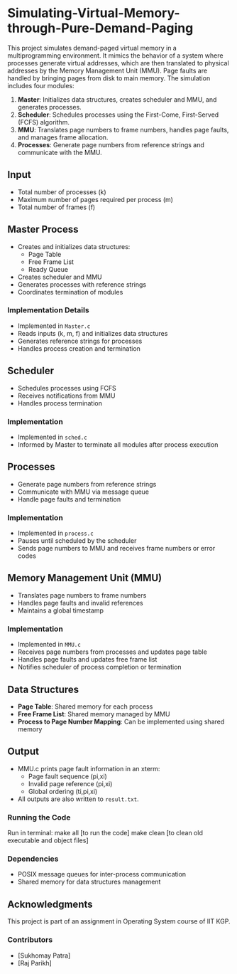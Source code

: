 # Simulating-Virtual-Memory-through-Pure-Demand-Paging

This project simulates demand-paged virtual memory in a multiprogramming environment. It mimics the behavior of a system where processes generate virtual addresses, which are then translated to physical addresses by the Memory Management Unit (MMU). Page faults are handled by bringing pages from disk to main memory. The simulation includes four modules:

1. **Master**: Initializes data structures, creates scheduler and MMU, and generates processes.
2. **Scheduler**: Schedules processes using the First-Come, First-Served (FCFS) algorithm.
3. **MMU**: Translates page numbers to frame numbers, handles page faults, and manages frame allocation.
4. **Processes**: Generate page numbers from reference strings and communicate with the MMU.

## Input
- Total number of processes (k)
- Maximum number of pages required per process (m)
- Total number of frames (f)

## Master Process
- Creates and initializes data structures:
  - Page Table
  - Free Frame List
  - Ready Queue
- Creates scheduler and MMU
- Generates processes with reference strings
- Coordinates termination of modules

### Implementation Details
- Implemented in `Master.c`
- Reads inputs (k, m, f) and initializes data structures
- Generates reference strings for processes
- Handles process creation and termination

## Scheduler
- Schedules processes using FCFS
- Receives notifications from MMU
- Handles process termination

### Implementation
- Implemented in `sched.c`
- Informed by Master to terminate all modules after process execution

## Processes
- Generate page numbers from reference strings
- Communicate with MMU via message queue
- Handle page faults and termination

### Implementation
- Implemented in `process.c`
- Pauses until scheduled by the scheduler
- Sends page numbers to MMU and receives frame numbers or error codes

## Memory Management Unit (MMU)
- Translates page numbers to frame numbers
- Handles page faults and invalid references
- Maintains a global timestamp

### Implementation
- Implemented in `MMU.c`
- Receives page numbers from processes and updates page table
- Handles page faults and updates free frame list
- Notifies scheduler of process completion or termination

## Data Structures
- **Page Table**: Shared memory for each process
- **Free Frame List**: Shared memory managed by MMU
- **Process to Page Number Mapping**: Can be implemented using shared memory

## Output
- MMU.c prints page fault information in an xterm:
  - Page fault sequence (pi,xi)
  - Invalid page reference (pi,xi)
  - Global ordering (ti,pi,xi)
- All outputs are also written to `result.txt`.

### Running the Code
Run in terminal:
  make all       [to run the code]
  make clean     [to clean old executable and object files]

### Dependencies
- POSIX message queues for inter-process communication
- Shared memory for data structures management

## Acknowledgments
This project is part of an assignment in Operating System course of IIT KGP.

### Contributors
- [Sukhomay Patra]
- [Raj Parikh]
